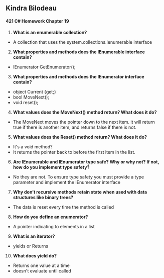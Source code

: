 ## Kindra Bilodeau
#### 421 C# Homework Chapter 19

1. **What is an enumerable collection?**
  - A collection that uses the system.collections.Ienumerable interface
2. **What properties and methods does the IEnumerable interface contain?**
  - IEnumerator GetEnumerator();
3. **What properties and methods does the IEnumerator interface contain?**
  - object Current {get;}
  - bool MoveNext();
  - void reset();
4. **What values does the MoveNext() method return? What does it do?**
  - The MoveNext moves the pointer down to the next item.  it will return true if there is another item, and returns false if there is not.
5. **What values does the Reset() method return? What does it do?**
  - It's a void method?
  - It returns the pointer back to before the first item in the list.
6. **Are IEnumerable and IEnumerator type safe? Why or why not? If not, how do you implement type
safety?**
  - No they are not. To ensure type safety you must provide a type parameter and implement the IEnumerator interface
7. **Why don’t recursive methods retain state when used with data structures like binary trees?**
  - The data is reset every time the method is called
8. **How do you define an enumerator?**
  - A pointer indicating to elements in a list
9. **What is an iterator?**
  - yields or Returns
10. **What does yield do?**
  - Returns one value at a time
  - doesn't evaluate until called 
